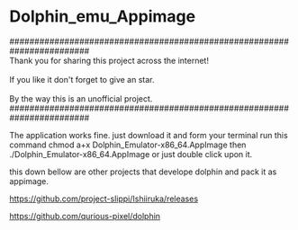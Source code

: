 # Dolphin_emu_Appimage

########################################################################
<br> Thank you for sharing this project across the internet! <br/>
<br> If you like it don't forget to give an star. <br/>
<br> By the way this is an unofficial project. <br/>
########################################################################

The application works fine. just download it and form your terminal run this command chmod a+x Dolphin_Emulator-x86_64.AppImage
then
./Dolphin_Emulator-x86_64.AppImage or just double click upon it.

this down bellow are other projects that develope dolphin and pack it as appimage.

https://github.com/project-slippi/Ishiiruka/releases

https://github.com/qurious-pixel/dolphin
